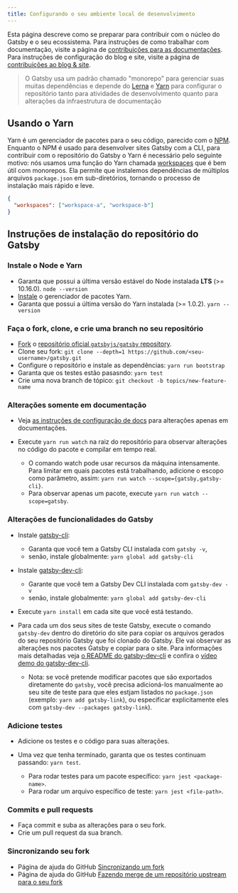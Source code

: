 ```yaml
---
title: Configurando o seu ambiente local de desenvolvimento
---
```


Esta página descreve como se preparar para contribuir com o núcleo do Gatsby e o seu ecossistema. Para instruções de como trabalhar com documentação, visite a página de [contribuições para as documentações](/contributing/docs-contributions/). Para instruções de configuração do blog e site, visite a página de [contribuições ao blog & site](/contributing/blog-and-website-contributions/).

> O Gatsby usa um padrão chamado "monorepo" para gerenciar suas muitas dependências e depende do
> [Lerna](https://lerna.js.org/) e [Yarn](https://yarnpkg.com/en/) para configurar o repositório tanto para atividades de desenvolvimento quanto para alterações da infraestrutura de documentação

## Usando o Yarn

Yarn é um gerenciador de pacotes para o seu código, parecido com o [NPM](https://www.npmjs.com/). Enquanto o NPM é usado para desenvolver sites Gatsby com a CLI, para contribuir com o repositório do Gatsby o Yarn é necessário pelo seguinte motivo: nós usamos uma função do Yarn chamada [workspaces](https://classic.yarnpkg.com/pt-BR/docs/workspaces) que é bem útil com monorepos. Ela permite que instalemos dependências de múltiplos arquivos `package.json` em sub-diretórios, tornando o processo de instalação mais rápido e leve.

```json:title=package.json
{
  "workspaces": ["workspace-a", "workspace-b"]
}
```

## Instruções de instalação do repositório do Gatsby

### Instale o Node e Yarn  

- Garanta que possui a última versão estável do Node instalada **LTS** (>= 10.16.0). `node --version`
- [Instale](https://yarnpkg.com/en/docs/install) o gerenciador de pacotes Yarn.
- Garanta que possui a última versão do Yarn instalada (>= 1.0.2). `yarn --version`

### Faça o fork, clone, e crie uma branch no seu repositório

- [Fork](https://help.github.com/en/github/getting-started-with-github/fork-a-repo) o [repositório oficial `gatsbyjs/gatsby` repository](https://github.com/gatsbyjs/gatsby).
- Clone seu fork: `git clone --depth=1 https://github.com/<seu-username>/gatsby.git`
- Configure o repositório e instale as dependências: `yarn run bootstrap`
- Garanta que os testes estão pasasndo: `yarn test`
- Crie uma nova branch de tópico: `git checkout -b topics/new-feature-name`

### Alterações somente em documentação

- Veja [as instruções de configuração de docs](/contributing/docs-contributions#docs-site-setup-instructions) para alterações apenas em documentações.
- Execute `yarn run watch` na raiz do repositório para observar alterações no código do pacote e compilar em tempo real.

  - O comando watch pode usar recursos da máquina intensamente. Para limitar em quais pacotes está trabalhando, adicione o escopo como parâmetro, assim: `yarn run watch --scope={gatsby,gatsby-cli}`.
  - Para observar apenas um pacote, execute `yarn run watch --scope=gatsby`.

### Alterações de funcionalidades do Gatsby

- Instale [gatsby-cli](https://github.com/gatsbyjs/gatsby/blob/master/packages/gatsby-cli):
  - Garanta que você tem a Gatsby CLI instalada com `gatsby -v`,
  - senão, instale globalmente: `yarn global add gatsby-cli`
- Instale [gatsby-dev-cli](https://github.com/gatsbyjs/gatsby/tree/master/packages/gatsby-dev-cli):
  - Garante que você tem a Gatsby Dev CLI instalada com `gatsby-dev -v`
  - senão, instale globalmente: `yarn global add gatsby-dev-cli`
- Execute `yarn install` em cada site que você está testando.
- Para cada um dos seus sites de teste Gatsby, execute o comando `gatsby-dev` dentro do diretório do site para copiar os arquivos gerados do seu repositório Gatsby que foi clonado do Gatsby. Ele vai observar as alterações nos pacotes Gatsby e copiar para o site. Para informações mais detalhadas veja [o README do gatsby-dev-cli](https://www.npmjs.com/package/gatsby-dev-cli) e confira o [vídeo demo do gatsby-dev-cli](https://www.youtube.com/watch?v=D0SwX1MSuas).

  - Nota: se você pretende modificar pacotes que são exportados diretamente do `gatsby`, você precisa adicioná-los manualmente ao seu site de teste para que eles estjam listados no `package.json` (exemplo: `yarn add gatsby-link`), ou especificar explicitamente eles com `gatsby-dev --packages gatsby-link`).

### Adicione testes

- Adicione os testes e o código para suas alterações.
- Uma vez que tenha terminado, garanta que os testes continuam passando: `yarn test`.

  - Para rodar testes para um pacote específico: `yarn jest <package-name>`.
  - Para rodar um arquivo específico de teste: `yarn jest <file-path>`.

### Commits e pull requests

- Faça commit e suba as alterações para o seu fork.
- Crie um pull request da sua branch.

### Sincronizando seu fork

- Página de ajuda do GitHub [Sincronizando um fork](https://help.github.com/en/github/collaborating-with-issues-and-pull-requests/syncing-a-fork)
- Página de ajuda do GitHub [Fazendo merge de um repositório upstream para o seu fork](https://help.github.com/en/github/collaborating-with-issues-and-pull-requests/merging-an-upstream-repository-into-your-fork)
